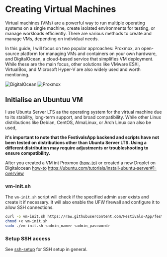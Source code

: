 # Creating Virtual Machines

Virtual machines (VMs) are a powerful way to run multiple operating systems on a single machine, create isolated environments for testing, or manage workloads efficiently. There are various methods to create and manage VMs, depending on individual needs.

In this guide, I will focus on two popular approaches: Proxmox, an open-source platform for managing VMs and containers on your own hardware, and DigitalOcean, a cloud-based service that simplifies VM deployment. While these are the main focus, other solutions like VMware ESXi, VirtualBox, and Microsoft Hyper-V are also widely used and worth mentioning.

![DigitalOcean](https://img.shields.io/badge/DigitalOcean-%230167ff.svg?style=for-the-badge&logo=digitalOcean&logoColor=white)
![Proxmox](https://img.shields.io/badge/proxmox-proxmox?style=for-the-badge&logo=proxmox&logoColor=%23E57000&labelColor=%232b2a33&color=%232b2a33)

## Initialise an Ubuntuu VM

I use Ubuntu Server LTS as the operating system for the virtual machine due to its stability, long-term support, and broad compatibility. While other Linux distributions like Debian, CentOS, AlmaLinux, or Arch Linux can also be used,

**it's important to note that the FestivalsApp backend and scripts have not been tested on distributions other than Ubuntu Server LTS. Using a different distribution may require adjustments or troubleshooting to ensure compatibility.**

After you created a VM int Proxmox ([how-to](https://support.us.ovhcloud.com/hc/en-us/articles/360010916620-How-to-Create-a-VM-in-Proxmox-VE)) or created a new Droplet on Digitalocean [how-to](https://docs.digitalocean.com/products/droplets/how-to/create/) 
https://ubuntu.com/tutorials/install-ubuntu-server#1-overview

### vm-init.sh

The `vm-init.sh` script will check if the specified admin user exists and create it if necessary. It will also enable the UFW firewall and configure it to allow SSH connections.

```bash
curl -o vm-init.sh https://raw.githubusercontent.com/Festivals-App/festivals-documentation/main/deployment/vm-deployment/vm-init.sh
chmod +x vm-init.sh
sudo ./vm-init.sh <admin_name> <admin_password>
```

### Setup SSH access

See [ssh-setup](./ssh-setup.md) for SSH setup in general.
